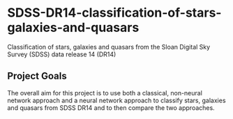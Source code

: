 # SDSS-DR14-classification-of-stars-galaxies-and-quasars
Classification of stars, galaxies and quasars from the Sloan Digital Sky Survey (SDSS) data release 14 (DR14)

## Project Goals
The overall aim for this project is to use both a classical, non-neural network approach and a neural network approach to classify stars, galaxies and quasars from SDSS DR14 and to then compare the two approaches.

